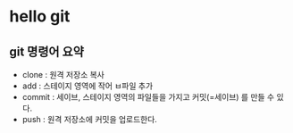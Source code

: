# hello git

## git 명령어 요약

- clone : 원격 저장소 복사
- add : 스테이지 영역에 작어 ㅂ파일 추가
- commit : 세이브, 스테이지 영역의 파일들을 가지고 커밋(=세이브) 를 만들 수 있다.
- push : 원격 저장소에 커밋을 업로드한다.